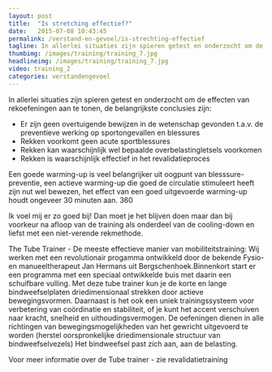 ```yaml
---
layout: post
title:  "Is stretching effectief?"
date:   2015-07-08 10:43:45
permalink: /verstand-en-gevoel/is-strechting-effectief
tagline: In allerlei situaties zijn spieren getest en onderzocht om de effecten van rekoefeningen aan te tonen.
thumbimg: /images/training/training_7.jpg
headlineimg: /images/training/training_7.jpg
video: training_2
categories: verstandengevoel
---
```

 In allerlei situaties zijn spieren getest en onderzocht om de effecten van rekoefeningen aan te tonen, de belangrijkste conclusies zijn:
 
- Er zijn geen overtuigende bewijzen in de wetenschap gevonden t.a.v. de preventieve werking op sportongevallen en blessures
- Rekken voorkomt geen acute sportblessures
- Rekken kan waarschijnlijk wel bepaalde overbelastingletsels voorkomen
- Rekken is waarschijnlijk effectief in het revalidatieproces
 
 
Een goede warming-up is veel belangrijker uit oogpunt van blesssure-preventie, een actieve warming-up die goed de circulatie stimuleert heeft zijn nut wel bewezen, het effect van een goed uitgevoerde warming-up houdt ongeveer 30 minuten aan. 360
 
Ik voel mij er zo goed bij!
Dan moet je het blijven doen maar dan bij voorkeur na afloop van de training als onderdeel van de cooling-down en liefst met een niet-verende rekmethode.  
    
The Tube Trainer - De meeste effectieve manier van mobiliteitstraining:
Wij werken met een revolutionair progamma ontwikkeld door de bekende Fysio- en manueeltherapeut Jan Hermans uit Bergschenhoek.Binnenkort start er een programma met een speciaal ontwikkelde buis met daarin een schuifbare vulling. Met deze tube trainer kun je de korte en lange bindweefselplaten driedimensionaal strekken door actieve bewegingsvormen. Daarnaast is het ook een uniek trainingssysteem voor verbetering van coördinatie en stabiliteit, of je kunt het accent verschuiven naar kracht, snelheid en uithoudingsvermogen. De oefeningen dienen in alle richtingen van bewegingsmogelijkheden van het gewricht uitgevoerd te worden (herstel oorspronkelijke driedimensionale structuur van bindweefselvezels) Het bindweefsel past zich aan, aan de belasting.
             
Voor meer informatie over de Tube trainer - zie revalidatietraining
